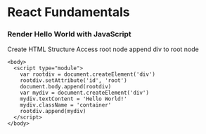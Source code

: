 # React Fundamentals

### Render Hello World with JavaScript

Create HTML Structure Access root node append div to root node

```
<body>
  <script type="module">
    var rootdiv = document.createElement('div')
    rootdiv.setAttribute('id', 'root')
    document.body.append(rootdiv)
    var mydiv = document.createElement('div')
    mydiv.textContent = 'Hello World!'
    mydiv.className = 'container'
    rootdiv.append(mydiv)
  </script>
</body>
```
